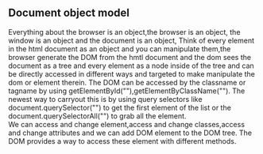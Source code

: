 ## Document object model

Everything about the browser is an object,the browser is an object, the window is an object and the document is an object, Think of every element in the html document as an object and you can manipulate them,the browser generate the DOM from the hmtl document and the dom sees the document as a tree and every element as a node inside of the tree and can be directly accessed in different ways and targeted to make manipulate the dom or element therein.
The DOM can be accessed by the classname or tagname by using getElementById(""),getElementByClassName(""). The newest way to carryout this is by using query selectors like document.querySelector("") to get the first element of the list or the document.querySelectorAll("") to grab all the element.  
We can access and change element,access and change classes,access and change attributes and we can add DOM element to the DOM tree. The DOM provides a way to access these element with different methods. 
